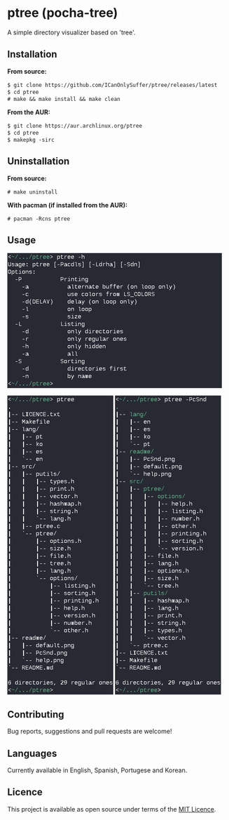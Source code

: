 # ptree (pocha-tree)

A simple directory visualizer based on 'tree'.

## Installation

**From source:**

	$ git clone https://github.com/ICanOnlySuffer/ptree/releases/latest
	$ cd ptree
	# make && make install && make clean

**From the AUR:**

	$ git clone https://aur.archlinux.org/ptree
	$ cd ptree
	$ makepkg -sirc

## Uninstallation

**From source:**

	# make uninstall

**With pacman (if installed from the AUR):**

	# pacman -Rcns ptree

## Usage

![](./readme/help.png)

![](./readme/default.png) ![](./readme/PcSnd.png)

## Contributing

Bug reports, suggestions and pull requests are welcome!

## Languages

Currently available in English, Spanish, Portugese and Korean.

## Licence

This project is available as open source under terms of the
[MIT Licence](https://opensource.org/licenses/MIT).

